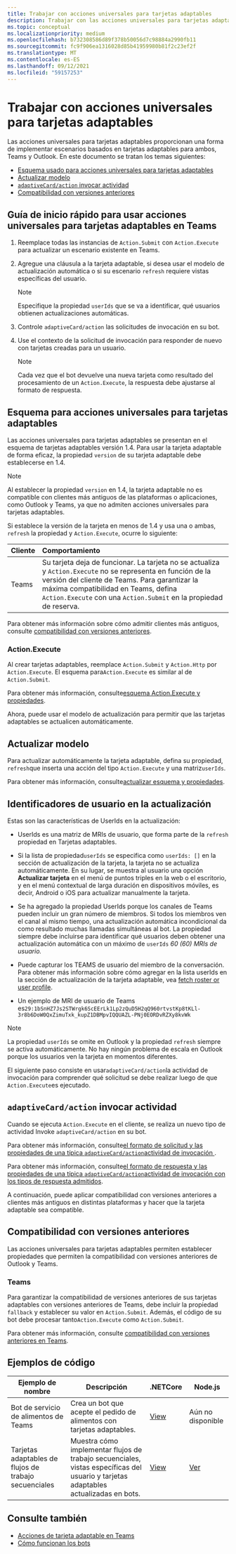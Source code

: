 ```yaml
---
title: Trabajar con acciones universales para tarjetas adaptables
description: Trabajar con las acciones universales para tarjetas adaptables.
ms.topic: conceptual
ms.localizationpriority: medium
ms.openlocfilehash: b732308586d89f378b50056d7c98884a2990fb11
ms.sourcegitcommit: fc9f906ea1316028d85b41959980b81f2c23ef2f
ms.translationtype: MT
ms.contentlocale: es-ES
ms.lasthandoff: 09/12/2021
ms.locfileid: "59157253"
---
```

# <a name="work-with-universal-actions-for-adaptive-cards"></a>Trabajar con acciones universales para tarjetas adaptables

Las acciones universales para tarjetas adaptables proporcionan una forma de implementar escenarios basados en tarjetas adaptables para ambos, Teams y Outlook. En este documento se tratan los temas siguientes:

* [Esquema usado para acciones universales para tarjetas adaptables](#schema-for-universal-actions-for-adaptive-cards)
* [Actualizar modelo](#refresh-model)
* [`adaptiveCard/action` invocar actividad](#adaptivecardaction-invoke-activity)
* [Compatibilidad con versiones anteriores](#backward-compatibility)

## <a name="quick-start-guide-to-use-universal-actions-for-adaptive-cards-in-teams"></a>Guía de inicio rápido para usar acciones universales para tarjetas adaptables en Teams

1. Reemplace todas las instancias de `Action.Submit` con `Action.Execute` para actualizar un escenario existente en Teams.
2. Agregue una cláusula a la tarjeta adaptable, si desea usar el modelo de actualización automática o si su escenario `refresh` requiere vistas específicas del usuario.

    >[!NOTE]
    > Especifique la propiedad `userIds` que se va a identificar, qué usuarios obtienen actualizaciones automáticas.

3. Controle `adaptiveCard/action` las solicitudes de invocación en su bot.
4. Use el contexto de la solicitud de invocación para responder de nuevo con tarjetas creadas para un usuario.

    > [!NOTE]
    > Cada vez que el bot devuelve una nueva tarjeta como resultado del procesamiento de un `Action.Execute`, la respuesta debe ajustarse al formato de respuesta.

## <a name="schema-for-universal-actions-for-adaptive-cards"></a>Esquema para acciones universales para tarjetas adaptables

Las acciones universales para tarjetas adaptables se presentan en el esquema de tarjetas adaptables versión 1.4. Para usar la tarjeta adaptable de forma eficaz, la propiedad `version` de su tarjeta adaptable debe establecerse en 1.4.

> [!NOTE]
> Al establecer la propiedad `version` en 1.4, la tarjeta adaptable no es compatible con clientes más antiguos de las plataformas o aplicaciones, como Outlook y Teams, ya que no admiten acciones universales para tarjetas adaptables.

Si establece la versión de la tarjeta en menos de 1.4 y usa una o ambas, `refresh` la propiedad y `Action.Execute`, ocurre lo siguiente:

| Cliente | Comportamiento |
| :-- | :-- |
| Teams | Su tarjeta deja de funcionar. La tarjeta no se actualiza y `Action.Execute` no se representa en función de la versión del cliente de Teams. Para garantizar la máxima compatibilidad en Teams, defina `Action.Execute` con una `Action.Submit` en la propiedad de reserva. |

Para obtener más información sobre cómo admitir clientes más antiguos, consulte [compatibilidad con versiones anteriores](#backward-compatibility).

### <a name="actionexecute"></a>Action.Execute

Al crear tarjetas adaptables, reemplace `Action.Submit` y `Action.Http` por `Action.Execute`. El esquema para`Action.Execute` es similar al de `Action.Submit`.

Para obtener más información, consulte[esquema Action.Execute y propiedades](/adaptive-cards/authoring-cards/universal-action-model#actionexecute).

Ahora, puede usar el modelo de actualización para permitir que las tarjetas adaptables se actualicen automáticamente.

## <a name="refresh-model"></a>Actualizar modelo

Para actualizar automáticamente la tarjeta adaptable, defina su propiedad, `refresh`que inserta una acción del tipo `Action.Execute` y una matriz`userIds`.

Para obtener más información, consulte[actualizar esquema y propiedades](/adaptive-cards/authoring-cards/universal-action-model#refresh-mechanism).

## <a name="user-ids-in-refresh"></a>Identificadores de usuario en la actualización

Estas son las características de UserIds en la actualización:

* UserIds es una matriz de MRIs de usuario, que forma parte de la `refresh` propiedad en Tarjetas adaptables.

* Si la lista de propiedad`userIds` se especifica como `userIds: []` en la sección de actualización de la tarjeta, la tarjeta no se actualiza automáticamente. En su lugar, se muestra al usuario una opción **Actualizar tarjeta** en el menú de puntos triples en la web o el escritorio, y en el menú contextual de larga duración en dispositivos móviles, es decir, Android o iOS para actualizar manualmente la tarjeta.

* Se ha agregado la propiedad UserIds porque los canales de Teams pueden incluir un gran número de miembros. Si todos los miembros ven el canal al mismo tiempo, una actualización automática incondicional da como resultado muchas llamadas simultáneas al bot. La propiedad siempre debe incluirse para identificar qué usuarios deben obtener una actualización automática con un máximo de `userIds` *60 (60) MRIs de usuario.*

* Puede capturar los TEAMS de usuario del miembro de la conversación. Para obtener más información sobre cómo agregar en la lista userIds en la sección de actualización de la tarjeta adaptable, vea [fetch roster or user profile](/microsoftteams/platform/bots/how-to/get-teams-context?tabs=dotnet#fetch-the-roster-or-user-profile).

* Un ejemplo de MRI de usuario de Teams es`29:1bSnHZ7Js2STWrgk6ScEErLk1Lp2zQuD5H2qQ960rtvstKp8tKLl-3r8b6DoW0QxZimuTxk_kupZ1DBMpvIQQUAZL-PNj0EORDvRZXy8kvWk`

> [!NOTE]
> La propiedad `userIds` se omite en Outlook y la propiedad `refresh` siempre se activa automáticamente. No hay ningún problema de escala en Outlook porque los usuarios ven la tarjeta en momentos diferentes.

El siguiente paso consiste en usar`adaptiveCard/action`la actividad de invocación para comprender qué solicitud se debe realizar luego de que `Action.Execute`es ejecutado.

## <a name="adaptivecardaction-invoke-activity"></a>`adaptiveCard/action` invocar actividad

Cuando se ejecuta `Action.Execute` en el cliente, se realiza un nuevo tipo de actividad Invoke `adaptiveCard/action` en su bot.

Para obtener más información, consulte[el formato de solicitud y las propiedades de una típica `adaptiveCard/action`actividad de invocación ](/adaptive-cards/authoring-cards/universal-action-model#request-format).

Para obtener más información, consulte[el formato de respuesta y las propiedades de una típica `adaptiveCard/action`actividad de invocación con los tipos de respuesta admitidos](/adaptive-cards/authoring-cards/universal-action-model#response-format).

A continuación, puede aplicar compatibilidad con versiones anteriores a clientes más antiguos en distintas plataformas y hacer que la tarjeta adaptable sea compatible.

## <a name="backward-compatibility"></a>Compatibilidad con versiones anteriores

Las acciones universales para tarjetas adaptables permiten establecer propiedades que permiten la compatibilidad con versiones anteriores de Outlook y Teams.

### <a name="teams"></a>Teams

Para garantizar la compatibilidad de versiones anteriores de sus tarjetas adaptables con versiones anteriores de Teams, debe incluir la propiedad `fallback` y establecer su valor en `Action.Submit`. Además, el código de su bot debe procesar tanto`Action.Execute` como `Action.Submit`.

Para obtener más información, consulte [compatibilidad con versiones anteriores en Teams](/adaptive-cards/authoring-cards/universal-action-model#teams).

## <a name="code-samples"></a>Ejemplos de código

|Ejemplo de nombre | Descripción | .NETCore | Node.js |
|----------------|-----------------|--------------|--------------|
| Bot de servicio de alimentos de Teams | Crea un bot que acepte el pedido de alimentos con tarjetas adaptables. |[View](https://github.com/OfficeDev/Microsoft-Teams-Samples/tree/main/samples/bot-teams-catering/csharp)| Aún no disponible |
| Tarjetas adaptables de flujos de trabajo secuenciales | Muestra cómo implementar flujos de trabajo secuenciales, vistas específicas del usuario y tarjetas adaptables actualizadas en bots. | [View](https://github.com/OfficeDev/Microsoft-Teams-Samples/tree/main/samples/bot-sequential-flow-adaptive-cards/csharp) | [Ver](https://github.com/OfficeDev/Microsoft-Teams-Samples/tree/main/samples/bot-sequential-flow-adaptive-cards/nodejs) |

## <a name="see-also"></a>Consulte también

* [Acciones de tarjeta adaptable en Teams](~/task-modules-and-cards/cards/cards-actions.md#adaptive-cards-actions)
* [Cómo funcionan los bots](/azure/bot-service/bot-builder-basics?view=azure-bot-service-4.0&preserve-view=true)
